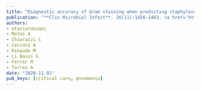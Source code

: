 ```yaml
---
title: "Diagnostic accuracy of Gram staining when predicting staphylococcal hospital-acquired pneumonia and ventilator-associated pneumonia: a systematic review and meta-analysis"
publication: "**Clin Microbiol Infect**. 26(11):1456-1463. <a href='https://doi.org/10.1016/j.cmi.2020.08.015' target='_blank' rel='noopener noreferrer'>10.1016/j.cmi.2020.08.015</a>"
authors:
- otavioranzani
- Motos A
- Chiurazzi C
- Ceccato A
- Rinaudo M
- Li Bassi G
- Ferrer M
- Torres A
date: "2020-11-01"
pub_keys: [critical care, pneumonia]
---
```

